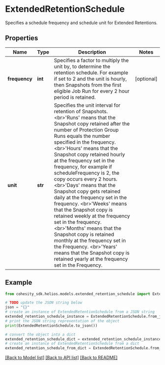 # ExtendedRetentionSchedule

Specifies a schedule frequency and schedule unit for Extended Retentions.

## Properties

Name | Type | Description | Notes
------------ | ------------- | ------------- | -------------
**frequency** | **int** | Specifies a factor to multiply the unit by, to determine the retention schedule. For example if set to 2 and the unit is hourly, then Snapshots from the first eligible Job Run for every 2 hour period is retained. | [optional] 
**unit** | **str** | Specifies the unit interval for retention of Snapshots. &lt;br&gt;&#39;Runs&#39; means that the Snapshot copy retained after the number of Protection Group Runs equals the number specified in the frequency. &lt;br&gt;&#39;Hours&#39; means that the Snapshot copy retained hourly at the frequency set in the frequency, for example if scheduleFrequency is 2, the copy occurs every 2 hours. &lt;br&gt;&#39;Days&#39; means that the Snapshot copy gets retained daily at the frequency set in the frequency. &lt;br&gt;&#39;Weeks&#39; means that the Snapshot copy is retained weekly at the frequency set in the frequency. &lt;br&gt;&#39;Months&#39; means that the Snapshot copy is retained monthly at the frequency set in the Frequency. &lt;br&gt;&#39;Years&#39; means that the Snapshot copy is retained yearly at the frequency set in the Frequency. | 

## Example

```python
from cohesity_sdk.helios.models.extended_retention_schedule import ExtendedRetentionSchedule

# TODO update the JSON string below
json = "{}"
# create an instance of ExtendedRetentionSchedule from a JSON string
extended_retention_schedule_instance = ExtendedRetentionSchedule.from_json(json)
# print the JSON string representation of the object
print(ExtendedRetentionSchedule.to_json())

# convert the object into a dict
extended_retention_schedule_dict = extended_retention_schedule_instance.to_dict()
# create an instance of ExtendedRetentionSchedule from a dict
extended_retention_schedule_from_dict = ExtendedRetentionSchedule.from_dict(extended_retention_schedule_dict)
```
[[Back to Model list]](../README.md#documentation-for-models) [[Back to API list]](../README.md#documentation-for-api-endpoints) [[Back to README]](../README.md)



